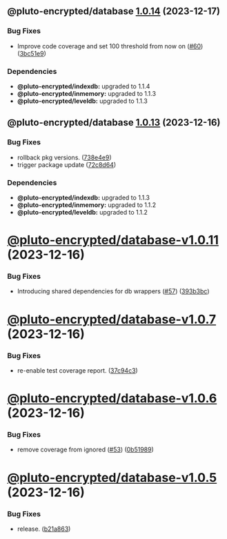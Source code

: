 ## @pluto-encrypted/database [1.0.14](https://github.com/elribonazo/pluto-encrypted/compare/@pluto-encrypted/database@1.0.13...@pluto-encrypted/database@1.0.14) (2023-12-17)


### Bug Fixes

* Improve code coverage and set 100 threshold from now on ([#60](https://github.com/elribonazo/pluto-encrypted/issues/60)) ([3bc51e9](https://github.com/elribonazo/pluto-encrypted/commit/3bc51e93b95a14611ea0799f5d7c22bfd69bb21a))





### Dependencies

* **@pluto-encrypted/indexdb:** upgraded to 1.1.4
* **@pluto-encrypted/inmemory:** upgraded to 1.1.3
* **@pluto-encrypted/leveldb:** upgraded to 1.1.3

## @pluto-encrypted/database [1.0.13](https://github.com/elribonazo/pluto-encrypted/compare/@pluto-encrypted/database@1.0.12...@pluto-encrypted/database@1.0.13) (2023-12-16)


### Bug Fixes

* rollback pkg versions. ([738e4e9](https://github.com/elribonazo/pluto-encrypted/commit/738e4e9eb0cf6bf8712edf9f44011555b7513605))
* trigger package update ([72c8d64](https://github.com/elribonazo/pluto-encrypted/commit/72c8d645db13000945b438cb223728c55f910433))





### Dependencies

* **@pluto-encrypted/indexdb:** upgraded to 1.1.3
* **@pluto-encrypted/inmemory:** upgraded to 1.1.2
* **@pluto-encrypted/leveldb:** upgraded to 1.1.2

# [@pluto-encrypted/database-v1.0.11](https://github.com/elribonazo/pluto-encrypted/compare/@pluto-encrypted/database-v1.0.10...@pluto-encrypted/database-v1.0.11) (2023-12-16)


### Bug Fixes

* Introducing shared dependencies for db wrappers ([#57](https://github.com/elribonazo/pluto-encrypted/issues/57)) ([393b3bc](https://github.com/elribonazo/pluto-encrypted/commit/393b3bc2cbd811bf45fca7f67bb6704c617ed504))

# [@pluto-encrypted/database-v1.0.7](https://github.com/elribonazo/pluto-encrypted/compare/@pluto-encrypted/database-v1.0.6...@pluto-encrypted/database-v1.0.7) (2023-12-16)


### Bug Fixes

* re-enable test coverage report. ([37c94c3](https://github.com/elribonazo/pluto-encrypted/commit/37c94c3562ff180fe592c7c34ddcdb08a42b740b))

# [@pluto-encrypted/database-v1.0.6](https://github.com/elribonazo/pluto-encrypted/compare/@pluto-encrypted/database-v1.0.5...@pluto-encrypted/database-v1.0.6) (2023-12-16)


### Bug Fixes

* remove coverage from ignored ([#53](https://github.com/elribonazo/pluto-encrypted/issues/53)) ([0b51989](https://github.com/elribonazo/pluto-encrypted/commit/0b519896bc12001abba3d8db6c9da290c72b0d94))

# [@pluto-encrypted/database-v1.0.5](https://github.com/elribonazo/pluto-encrypted/compare/@pluto-encrypted/database-v1.0.4...@pluto-encrypted/database-v1.0.5) (2023-12-16)


### Bug Fixes

* release. ([b21a863](https://github.com/elribonazo/pluto-encrypted/commit/b21a863bedd3258bb0809c963f74a19c511fe8a8))
